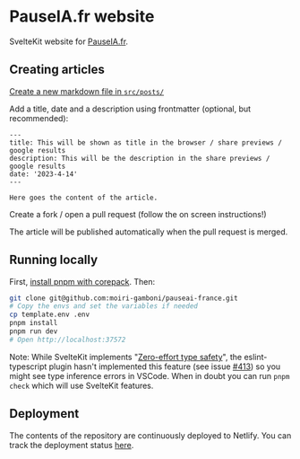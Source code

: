 # PauseIA.fr website

SvelteKit website for [PauseIA.fr](https://pauseia.fr/).

## Creating articles

[Create a new markdown file in `src/posts/`](https://github.com/moiri-gamboni/pauseai-france/new/main/src/posts)

Add a title, date and a description using frontmatter (optional, but recommended):

```
---
title: This will be shown as title in the browser / share previews / google results
description: This will be the description in the share previews / google results
date: '2023-4-14'
---

Here goes the content of the article.
```

Create a fork / open a pull request (follow the on screen instructions!)

The article will be published automatically when the pull request is merged.

## Running locally

First, [install pnpm with corepack](https://pnpm.io/installation#using-corepack). Then:

```sh
git clone git@github.com:moiri-gamboni/pauseai-france.git
# Copy the envs and set the variables if needed
cp template.env .env
pnpm install
pnpm run dev
# Open http://localhost:37572
```

Note:
While SvelteKit implements "[Zero-effort type safety](https://svelte.dev/blog/zero-config-type-safety)", the eslint-typescript plugin hasn't implemented this feature (see issue [#413](https://github.com/sveltejs/eslint-plugin-svelte/issues/413)) so you might see type inference errors in VSCode. When in doubt you can run `pnpm check` which will use SvelteKit features.

## Deployment

The contents of the repository are continuously deployed to Netlify. You can track the deployment status [here](https://app.netlify.com/sites/pauseai-france/deploys).
